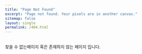 ```yaml
---
title: "Page Not Found"
excerpt: "Page not found. Your pixels are in another canvas."
sitemap: false
layout: single
permalink: /404.html
---
```

<br>
찾을 수 없는페이지 혹은 존재하지 않는 페이지 입니다.
